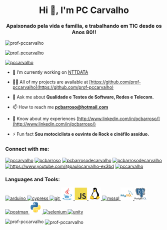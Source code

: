 <h1 align="center">Hi 👋, I'm PC Carvalho</h1>
<h3 align="center">Apaixonado pela vida e família, e trabalhando em TIC desde os Anos 80!!</h3>

<p align="left"> <img src="https://komarev.com/ghpvc/?username=prof-pccarvalho&label=Profile%20views&color=0e75b6&style=flat" alt="prof-pccarvalho" /> </p>

<p align="left"> <a href="https://github.com/ryo-ma/github-profile-trophy"><img src="https://github-profile-trophy.vercel.app/?username=prof-pccarvalho" alt="prof-pccarvalho" /></a> </p>

<p align="left"> <a href="https://twitter.com/pccarvalho" target="blank"><img src="https://img.shields.io/twitter/follow/pccarvalho?logo=twitter&style=for-the-badge" alt="pccarvalho" /></a> </p>

- 🔭 I’m currently working on [NTTDATA](br.nttdata.com)

- 👨‍💻 All of my projects are available at [https://github.com/prof-pccarvalho](https://github.com/prof-pccarvalho)

- 💬 Ask me about **Qualidade e Testes de Software, Redes e Telecom.**

- 📫 How to reach me **pcbarroso@hotmail.com**

- 📄 Know about my experiences [http://www.linkedin.com/in/pcbarroso/](http://www.linkedin.com/in/pcbarroso/)

- ⚡ Fun fact **Sou motociclista e ouvinte de Rock e cinéfilo assíduo.**

<h3 align="left">Connect with me:</h3>
<p align="left">
<a href="https://twitter.com/pccarvalho" target="blank"><img align="center" src="https://raw.githubusercontent.com/rahuldkjain/github-profile-readme-generator/master/src/images/icons/Social/twitter.svg" alt="pccarvalho" height="30" width="40" /></a>
<a href="https://linkedin.com/in/pcbarroso" target="blank"><img align="center" src="https://raw.githubusercontent.com/rahuldkjain/github-profile-readme-generator/master/src/images/icons/Social/linked-in-alt.svg" alt="pcbarroso" height="30" width="40" /></a>
<a href="https://fb.com/pcbarrosodecarvalho" target="blank"><img align="center" src="https://raw.githubusercontent.com/rahuldkjain/github-profile-readme-generator/master/src/images/icons/Social/facebook.svg" alt="pcbarrosodecarvalho" height="30" width="40" /></a>
<a href="https://instagram.com/pcbarrosodecarvalho" target="blank"><img align="center" src="https://raw.githubusercontent.com/rahuldkjain/github-profile-readme-generator/master/src/images/icons/Social/instagram.svg" alt="pcbarrosodecarvalho" height="30" width="40" /></a>
<a href="https://www.youtube.com/c/https://www.youtube.com/@paulocarvalho-ex3bd" target="blank"><img align="center" src="https://raw.githubusercontent.com/rahuldkjain/github-profile-readme-generator/master/src/images/icons/Social/youtube.svg" alt="https://www.youtube.com/@paulocarvalho-ex3bd" height="30" width="40" /></a>
<a href="https://discord.gg/pccarvalho" target="blank"><img align="center" src="https://raw.githubusercontent.com/rahuldkjain/github-profile-readme-generator/master/src/images/icons/Social/discord.svg" alt="pccarvalho" height="30" width="40" /></a>
</p>

<h3 align="left">Languages and Tools:</h3>
<p align="left"> <a href="https://www.arduino.cc/" target="_blank" rel="noreferrer"> <img src="https://cdn.worldvectorlogo.com/logos/arduino-1.svg" alt="arduino" width="40" height="40"/> </a> <a href="https://www.cypress.io" target="_blank" rel="noreferrer"> <img src="https://raw.githubusercontent.com/simple-icons/simple-icons/6e46ec1fc23b60c8fd0d2f2ff46db82e16dbd75f/icons/cypress.svg" alt="cypress" width="40" height="40"/> </a> <a href="https://git-scm.com/" target="_blank" rel="noreferrer"> <img src="https://www.vectorlogo.zone/logos/git-scm/git-scm-icon.svg" alt="git" width="40" height="40"/> </a> <a href="https://www.java.com" target="_blank" rel="noreferrer"> <img src="https://raw.githubusercontent.com/devicons/devicon/master/icons/java/java-original.svg" alt="java" width="40" height="40"/> </a> <a href="https://developer.mozilla.org/en-US/docs/Web/JavaScript" target="_blank" rel="noreferrer"> <img src="https://raw.githubusercontent.com/devicons/devicon/master/icons/javascript/javascript-original.svg" alt="javascript" width="40" height="40"/> </a> <a href="https://www.linux.org/" target="_blank" rel="noreferrer"> <img src="https://raw.githubusercontent.com/devicons/devicon/master/icons/linux/linux-original.svg" alt="linux" width="40" height="40"/> </a> <a href="https://www.microsoft.com/en-us/sql-server" target="_blank" rel="noreferrer"> <img src="https://www.svgrepo.com/show/303229/microsoft-sql-server-logo.svg" alt="mssql" width="40" height="40"/> </a> <a href="https://www.mysql.com/" target="_blank" rel="noreferrer"> <img src="https://raw.githubusercontent.com/devicons/devicon/master/icons/mysql/mysql-original-wordmark.svg" alt="mysql" width="40" height="40"/> </a> <a href="https://www.postgresql.org" target="_blank" rel="noreferrer"> <img src="https://raw.githubusercontent.com/devicons/devicon/master/icons/postgresql/postgresql-original-wordmark.svg" alt="postgresql" width="40" height="40"/> </a> <a href="https://postman.com" target="_blank" rel="noreferrer"> <img src="https://www.vectorlogo.zone/logos/getpostman/getpostman-icon.svg" alt="postman" width="40" height="40"/> </a> <a href="https://www.python.org" target="_blank" rel="noreferrer"> <img src="https://raw.githubusercontent.com/devicons/devicon/master/icons/python/python-original.svg" alt="python" width="40" height="40"/> </a> <a href="https://www.selenium.dev" target="_blank" rel="noreferrer"> <img src="https://raw.githubusercontent.com/detain/svg-logos/780f25886640cef088af994181646db2f6b1a3f8/svg/selenium-logo.svg" alt="selenium" width="40" height="40"/> </a> <a href="https://unity.com/" target="_blank" rel="noreferrer"> <img src="https://www.vectorlogo.zone/logos/unity3d/unity3d-icon.svg" alt="unity" width="40" height="40"/> </a> </p>

<p><img align="left" src="https://github-readme-stats.vercel.app/api/top-langs?username=prof-pccarvalho&show_icons=true&locale=en&layout=compact" alt="prof-pccarvalho" /></p>

<p>&nbsp;<img align="center" src="https://github-readme-stats.vercel.app/api?username=prof-pccarvalho&show_icons=true&locale=en" alt="prof-pccarvalho" /></p>
